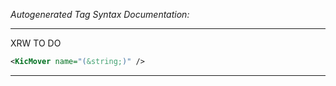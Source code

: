 _Autogenerated Tag Syntax Documentation:_

---
XRW TO DO

```xml
<KicMover name="(&string;)" />
```



---
